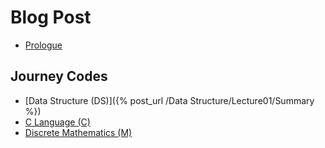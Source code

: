 # Blog Post
* [Prologue](./)
## Journey Codes
* [Data Structure (DS)]({% post_url /Data Structure/Lecture01/Summary %})
* [C Language (C)](./)
* [Discrete Mathematics (M)](./)
